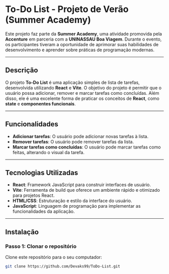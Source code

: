 # To-Do List - Projeto de Verão (Summer Academy)

Este projeto faz parte da **Summer Academy**, uma atividade promovida pela **Accenture** em parceria com a **UNINASSAU Boa Viagem**. Durante o evento, os participantes tiveram a oportunidade de aprimorar suas habilidades de desenvolvimento e aprender sobre práticas de programação modernas.

---

## Descrição

O projeto **To-Do List** é uma aplicação simples de lista de tarefas, desenvolvida utilizando **React** e **Vite**. O objetivo do projeto é permitir que o usuário possa adicionar, remover e marcar tarefas como concluídas. Além disso, ele é uma excelente forma de praticar os conceitos de **React**, como **state** e **componentes funcionais**.

---

## Funcionalidades

- **Adicionar tarefas**: O usuário pode adicionar novas tarefas à lista.
- **Remover tarefas**: O usuário pode remover tarefas da lista.
- **Marcar tarefas como concluídas**: O usuário pode marcar tarefas como feitas, alterando o visual da tarefa.

---

## Tecnologias Utilizadas

- **React**: Framework JavaScript para construir interfaces de usuário.
- **Vite**: Ferramenta de build que oferece um ambiente rápido e otimizado para projetos React.
- **HTML/CSS**: Estruturação e estilo da interface do usuário.
- **JavaScript**: Linguagem de programação para implementar as funcionalidades da aplicação.

---

## Instalação

### Passo 1: Clonar o repositório

Clone este repositório para o seu computador:

```bash
git clone https://github.com/Devaks99/ToDo-List.git
